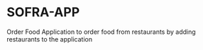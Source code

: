 # SOFRA-APP
Order Food 
Application to order food from restaurants by adding restaurants to the application
